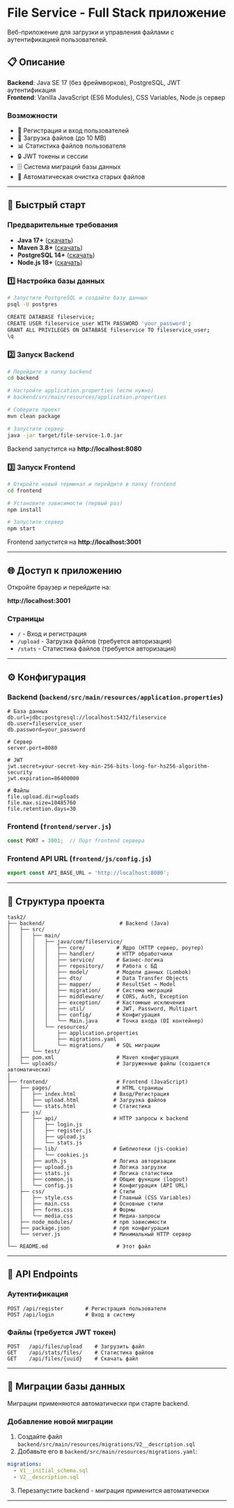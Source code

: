 # File Service - Full Stack приложение

Веб-приложение для загрузки и управления файлами с аутентификацией пользователей.

## 📋 Описание

**Backend**: Java SE 17 (без фреймворков), PostgreSQL, JWT аутентификация  
**Frontend**: Vanilla JavaScript (ES6 Modules), CSS Variables, Node.js сервер

### Возможности

- 🔐 Регистрация и вход пользователей
- 📁 Загрузка файлов (до 10 MB)
- 📊 Статистика файлов пользователя
- 🔒 JWT токены и сессии
- 🗄️ Система миграций базы данных
- 🎯 Автоматическая очистка старых файлов

---

## 🚀 Быстрый старт

### Предварительные требования

- **Java 17+** ([скачать](https://adoptium.net/))
- **Maven 3.8+** ([скачать](https://maven.apache.org/download.cgi))
- **PostgreSQL 14+** ([скачать](https://www.postgresql.org/download/))
- **Node.js 18+** ([скачать](https://nodejs.org/))

### 1️⃣ Настройка базы данных

```bash
# Запустите PostgreSQL и создайте базу данных
psql -U postgres

CREATE DATABASE fileservice;
CREATE USER fileservice_user WITH PASSWORD 'your_password';
GRANT ALL PRIVILEGES ON DATABASE fileservice TO fileservice_user;
\q
```

### 2️⃣ Запуск Backend

```bash
# Перейдите в папку backend
cd backend

# Настройте application.properties (если нужно)
# backend/src/main/resources/application.properties

# Соберите проект
mvn clean package

# Запустите сервер
java -jar target/file-service-1.0.jar
```

Backend запустится на **http://localhost:8080**

### 3️⃣ Запуск Frontend

```bash
# Откройте новый терминал и перейдите в папку frontend
cd frontend

# Установите зависимости (первый раз)
npm install

# Запустите сервер
npm start
```

Frontend запустится на **http://localhost:3001**

---

## 🌐 Доступ к приложению

Откройте браузер и перейдите на:

**http://localhost:3001**

### Страницы

- `/` - Вход и регистрация
- `/upload` - Загрузка файлов (требуется авторизация)
- `/stats` - Статистика файлов (требуется авторизация)

---

## ⚙️ Конфигурация

### Backend (`backend/src/main/resources/application.properties`)

```properties
# База данных
db.url=jdbc:postgresql://localhost:5432/fileservice
db.user=fileservice_user
db.password=your_password

# Сервер
server.port=8080

# JWT
jwt.secret=your-secret-key-min-256-bits-long-for-hs256-algorithm-security
jwt.expiration=86400000

# Файлы
file.upload.dir=uploads
file.max.size=10485760
file.retention.days=30
```

### Frontend (`frontend/server.js`)

```javascript
const PORT = 3001;  // Порт frontend сервера
```

### Frontend API URL (`frontend/js/config.js`)

```javascript
export const API_BASE_URL = 'http://localhost:8080';
```

---

## 📁 Структура проекта

```
task2/
├── backend/                        # Backend (Java)
│   ├── src/
│   │   ├── main/
│   │   │   ├── java/com/fileservice/
│   │   │   │   ├── core/          # Ядро (HTTP сервер, роутер)
│   │   │   │   ├── handler/       # HTTP обработчики
│   │   │   │   ├── service/       # Бизнес-логика
│   │   │   │   ├── repository/    # Работа с БД
│   │   │   │   ├── model/         # Модели данных (Lombok)
│   │   │   │   ├── dto/           # Data Transfer Objects
│   │   │   │   ├── mapper/        # ResultSet → Model
│   │   │   │   ├── migration/     # Система миграций
│   │   │   │   ├── middleware/    # CORS, Auth, Exception
│   │   │   │   ├── exception/     # Кастомные исключения
│   │   │   │   ├── util/          # JWT, Password, Multipart
│   │   │   │   ├── config/        # Конфигурация
│   │   │   │   └── Main.java      # Точка входа (DI контейнер)
│   │   │   └── resources/
│   │   │       ├── application.properties
│   │   │       ├── migrations.yaml
│   │   │       └── migrations/    # SQL миграции
│   │   └── test/
│   ├── pom.xml                    # Maven конфигурация
│   └── uploads/                   # Загруженные файлы (создается автоматически)
│
├── frontend/                      # Frontend (JavaScript)
│   ├── pages/                     # HTML страницы
│   │   ├── index.html            # Вход/Регистрация
│   │   ├── upload.html           # Загрузка файлов
│   │   └── stats.html            # Статистика
│   ├── js/
│   │   ├── api/                  # HTTP запросы к backend
│   │   │   ├── login.js
│   │   │   ├── register.js
│   │   │   ├── upload.js
│   │   │   └── stats.js
│   │   ├── lib/                  # Библиотеки (js-cookie)
│   │   │   └── cookies.js
│   │   ├── auth.js               # Логика авторизации
│   │   ├── upload.js             # Логика загрузки
│   │   ├── stats.js              # Логика статистики
│   │   ├── common.js             # Общие функции (logout)
│   │   └── config.js             # Конфигурация (API URL)
│   ├── css/                      # Стили
│   │   ├── style.css             # Главный (CSS Variables)
│   │   ├── main.css              # Основные стили
│   │   ├── forms.css             # Формы
│   │   └── media.css             # Медиа-запросы
│   ├── node_modules/             # npm зависимости
│   ├── package.json              # npm конфигурация
│   └── server.js                 # Минимальный HTTP сервер
│
└── README.md                      # Этот файл
```

---

## 🎯 API Endpoints

### Аутентификация

```
POST /api/register       # Регистрация пользователя
POST /api/login          # Вход в систему
```

### Файлы (требуется JWT токен)

```
POST   /api/files/upload    # Загрузить файл
GET    /api/stats/files/    # Статистика файлов
GET    /api/files/{uuid}    # Скачать файл
```

---

## 📝 Миграции базы данных

Миграции применяются автоматически при старте backend.

### Добавление новой миграции

1. Создайте файл `backend/src/main/resources/migrations/V2__description.sql`
2. Добавьте его в `backend/src/main/resources/migrations.yaml`:

```yaml
migrations:
  - V1__initial_schema.sql
  - V2__description.sql
```

3. Перезапустите backend - миграция применится автоматически

---